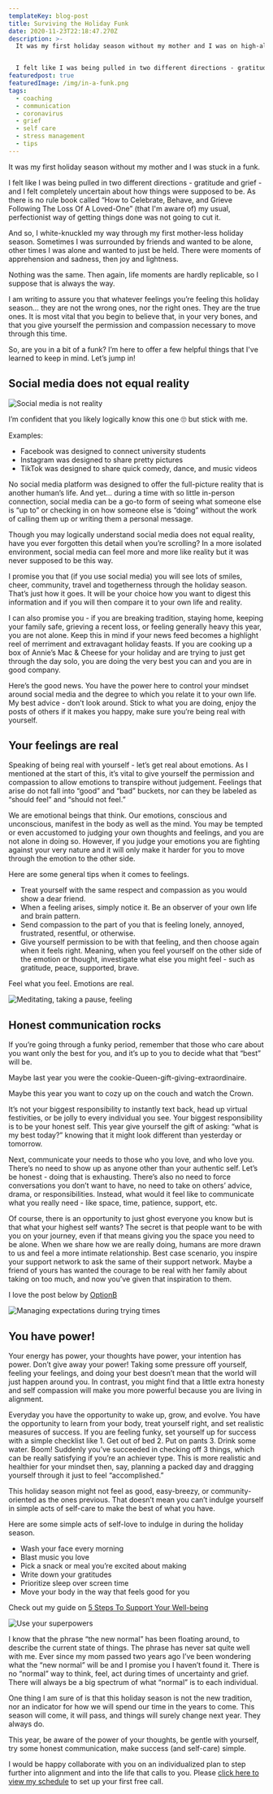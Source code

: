 ```yaml
---
templateKey: blog-post
title: Surviving the Holiday Funk
date: 2020-11-23T22:18:47.270Z
description: >-
  It was my first holiday season without my mother and I was on high-alert.


  I felt like I was being pulled in two different directions - gratitude and grief - and I felt completely uncertain about how things were supposed to be. As there is no rule book called “How to Celebrate, Behave, and Grieve Following The Loss Of A Loved-One” my usual, perfectionist way of getting things done was not going to cut it.
featuredpost: true
featuredImage: /img/in-a-funk.png
tags:
  - coaching
  - communication
  - coronavirus
  - grief
  - self care
  - stress management
  - tips
---
```

It was my first holiday season without my mother and I was stuck in a funk.

I felt like I was being pulled in two different directions - gratitude and grief - and I felt completely uncertain about how things were supposed to be. As there is no rule book called “How to Celebrate, Behave, and Grieve Following The Loss Of A Loved-One” (that I'm aware of) my usual, perfectionist way of getting things done was not going to cut it.

And so, I white-knuckled my way through my first mother-less holiday season. Sometimes I was surrounded by friends and wanted to be alone, other times I was alone and wanted to just be held. There were moments of apprehension and sadness, then joy and lightness.

Nothing was the same. Then again, life moments are hardly replicable, so I suppose that is always the way.

I am writing to assure you that whatever feelings you’re feeling this holiday season… they are not the wrong ones, nor the right ones. They are the true ones. It is most vital that you begin to believe that, in your very bones, and that you give yourself the permission and compassion necessary to move through this time.

So, are you in a bit of a funk? I’m here to offer a few helpful things that I've learned to keep in mind. Let’s jump in!

## Social media does not equal reality

![Social media is not reality](/img/social-media-emotions.png "Social media is not reality")

I’m confident that you likely logically know this one 🙄 but stick with me.

Examples:

* Facebook was designed to connect university students
* Instagram was designed to share pretty pictures
* TikTok was designed to share quick comedy, dance, and music videos

No social media platform was designed to offer the full-picture reality that is another human’s life. And yet… during a time with so little in-person connection, social media can be a go-to form of seeing what someone else is “up to” or checking in on how someone else is “doing” without the work of calling them up or writing them a personal message.

Though you may logically understand social media does not equal reality, have you ever forgotten this detail when you’re scrolling? In a more isolated environment, social media can feel more and more like reality but it was never supposed to be this way.

I promise you that (if you use social media) you will see lots of smiles, cheer, community, travel and togetherness through the holiday season. That’s just how it goes. It will be your choice how you want to digest this information and if you will then compare it to your own life and reality.

I can also promise you - if you are breaking tradition, staying home, keeping your family safe, grieving a recent loss, or feeling generally heavy this year, you are not alone. Keep this in mind if your news feed becomes a highlight reel of merriment and extravagant holiday feasts. If you are cooking up a box of Annie’s Mac & Cheese for your holiday and are trying to just get through the day solo, you are doing the very best you can and you are in good company.

Here’s the good news. You have the power here to control your mindset around social media and the degree to which you relate it to your own life. My best advice - don’t look around. Stick to what you are doing, enjoy the posts of others if it makes you happy, make sure you’re being real with yourself.

## Your feelings are real

Speaking of being real with yourself - let’s get real about emotions. As I mentioned at the start of this, it’s vital to give yourself the permission and compassion to allow emotions to transpire without judgement. Feelings that arise do not fall into “good” and “bad” buckets, nor can they be labeled as “should feel” and “should not feel.”

We are emotional beings that think. Our emotions, conscious and unconscious, manifest in the body as well as the mind. You may be tempted or even accustomed to judging your own thoughts and feelings, and you are not alone in doing so. However, if you judge your emotions you are fighting against your very nature and it will only make it harder for you to move through the emotion to the other side.

Here are some general tips when it comes to feelings.

* Treat yourself with the same respect and compassion as you would show a dear friend.
* When a feeling arises, simply notice it. Be an observer of your own life and brain pattern.
* Send compassion to the part of you that is feeling lonely, annoyed, frustrated, resentful, or otherwise.
* Give yourself permission to be with that feeling, and then choose again when it feels right. Meaning, when you feel yourself on the other side of the emotion or thought, investigate what else you might feel - such as gratitude, peace, supported, brave.

Feel what you feel. Emotions are real.

![Meditating, taking a pause, feeling](/img/feel-your-feelings.png "Take a moment to feel your feelings")

## Honest communication rocks

If you’re going through a funky period, remember that those who care about you want only the best for you, and it’s up to you to decide what that “best” will be.

Maybe last year you were the cookie-Queen-gift-giving-extraordinaire.

Maybe this year you want to cozy up on the couch and watch the Crown.

It’s not your biggest responsibility to instantly text back, head up virtual festivities, or be jolly to every individual you see. Your biggest responsibility is to be your honest self. This year give yourself the gift of asking: “what is my best today?” knowing that it might look different than yesterday or tomorrow.

Next, communicate your needs to those who you love, and who love you. There’s no need to show up as anyone other than your authentic self. Let’s be honest - doing that is exhausting. There’s also no need to force conversations you don’t want to have, no need to take on others’ advice, drama, or responsibilities. Instead, what would it feel like to communicate what you really need - like space, time, patience, support, etc.

Of course, there is an opportunity to just ghost everyone you know but is that what your highest self wants? The secret is that people want to be with you on your journey, even if that means giving you the space you need to be alone. When we share how we are really doing, humans are more drawn to us and feel a more intimate relationship. Best case scenario, you inspire your support network to ask the same of their support network. Maybe a friend of yours has wanted the courage to be real with her family about taking on too much, and now you’ve given that inspiration to them.

I love the post below by [OptionB](https://optionb.org/)

![Managing expectations during trying times](/img/option-b-communicate-expectations.png "Managing and communicating expectations during trying times")

## You have power!

Your energy has power, your thoughts have power, your intention has power. Don’t give away your power! Taking some pressure off yourself, feeling your feelings, and doing your best doesn’t mean that the world will just happen around you. In contrast, you might find that a little extra honesty and self compassion will make you more powerful because you are living in alignment.

Everyday you have the opportunity to wake up, grow, and evolve. You have the opportunity to learn from your body, treat yourself right, and set realistic measures of success. If you are feeling funky, set yourself up for success with a simple checklist like 1. Get out of bed 2. Put on pants 3. Drink some water. Boom! Suddenly you’ve succeeded in checking off 3 things, which can be really satisfying if you’re an achiever type. This is more realistic and healthier for your mindset then, say, planning a packed day and dragging yourself through it just to feel “accomplished.”

This holiday season might not feel as good, easy-breezy, or community-oriented as the ones previous. That doesn’t mean you can’t indulge yourself in simple acts of self-care to make the best of what you have.

Here are some simple acts of self-love to indulge in during the holiday season.

* Wash your face every morning
* Blast music you love
* Pick a snack or meal you’re excited about making
* Write down your gratitudes
* Prioritize sleep over screen time
* Move your body in the way that feels good for you

Check out my guide on [5 Steps To Support Your Well-being](https://www.sheilaanne.com/writing-desk/2020-11-10-5-steps-to-support-your-well-being/)

![Use your superpowers](/img/manage-your-mindset-covid.png "You have the power!")



I know that the phrase “the new normal” has been floating around, to describe the current state of things. The phrase has never sat quite well with me. Ever since my mom passed two years ago I’ve been wondering what the “new normal” will be and I promise you I haven’t found it. There is no “normal” way to think, feel, act during times of uncertainty and grief. There will always be a big spectrum of what “normal” is to each individual.

One thing I am sure of is that this holiday season is not the new tradition, nor an indicator for how we will spend our time in the years to come. This season will come, it will pass, and things will surely change next year. They always do.

This year, be aware of the power of your thoughts, be gentle with yourself, try some honest communication, make success (and self-care) simple.

I would be happy collaborate with you on an individualized plan to step further into alignment and into the life that calls to you. Please [click here to view my schedule](https://www.sheilaanne.com/book/exploration/) to set up your first free call.